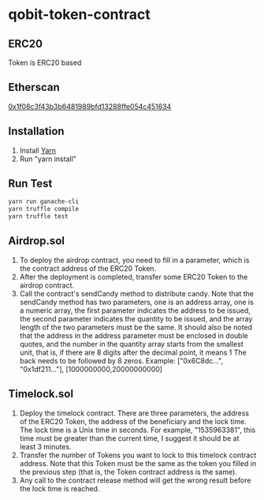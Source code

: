 # qobit-token-contract

## ERC20

Token is ERC20 based

## Etherscan

[0x1f08c3f43b3b6481989bfd13288ffe054c451634](https://etherscan.io/address/0x1f08c3f43b3b6481989bfd13288ffe054c451634)

## Installation

1. Install [Yarn](https://yarnpkg.com)
2. Run "yarn install"

## Run Test

```bash
yarn run ganache-cli
yarn truffle compile
yarn truffle test
```

## Airdrop.sol

1. To deploy the airdrop contract, you need to fill in a parameter, which is the contract address of the ERC20 Token.
2. After the deployment is completed, transfer some ERC20 Token to the airdrop contract.
3. Call the contract's sendCandy method to distribute candy. Note that the sendCandy method has two parameters, one is an address array, one is a numeric array, the first parameter indicates the address to be issued, the second parameter indicates the quantity to be issued, and the array length of the two parameters must be the same. It should also be noted that the address in the address parameter must be enclosed in double quotes, and the number in the quantity array starts from the smallest unit, that is, if there are 8 digits after the decimal point, it means 1 The back needs to be followed by 8 zeros. Example: ["0x6C8dc...", "0x1df211..."], [1000000000,20000000000]

## Timelock.sol

1. Deploy the timelock contract. There are three parameters, the address of the ERC20 Token, the address of the beneficiary and the lock time. The lock time is a Unix time in seconds. For example, "1535963381", this time must be greater than the current time, I suggest it should be at least 3 minutes.
2. Transfer the number of Tokens you want to lock to this timelock contract address. Note that this Token must be the same as the token you filled in the previous step (that is, the Token contract address is the same).
3. Any call to the contract release method will get the wrong result before the lock time is reached.